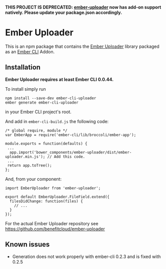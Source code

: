 **THIS PROJECT IS DEPRECATED: [ember-uploader](https://github.com/benefitcloud/ember-uploader) now has add-on support natively. Please update your package.json accordingly.**

#  Ember Uploader

This is an npm package that contains the [Ember Uploader](https://github.com/benefitcloud/ember-uploader) library
packaged as an [Ember CLI](https://github.com/stefanpenner/ember-cli) Addon.

## Installation

**Ember Uploader requires at least Ember CLI 0.0.44.**

To install simply run

```
npm install --save-dev ember-cli-uploader
ember generate ember-cli-uploader
```
in your Ember CLI project's root.


And add in `ember-cli-build.js` the following code:

```
/* global require, module */
var EmberApp = require('ember-cli/lib/broccoli/ember-app');

module.exports = function(defaults) {
 ...
  app.import('bower_components/ember-uploader/dist/ember-uploader.min.js'); // Add this code.
 ...
 return app.toTree();
};
```

And, from your component:

````
import EmberUploader from 'ember-uploader';

export default EmberUploader.FileField.extend({
  filesDidChange: function(files) {
    // ...
  }
});
````

For the actual Ember Uploader repository see
https://github.com/benefitcloud/ember-uploader

## Known issues

* Generation does not work properly with ember-cli 0.2.3 and is fixed with 0.2.5
